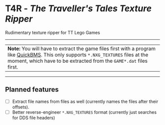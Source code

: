 # T4R - *The Traveller's Tales Texture Ripper*
Rudimentary texture ripper for TT Lego Games

---

<table><tbody><tr><td>
  <strong>Note:</strong> You will have to extract the game files first with a program like <a href="https://aluigi.altervista.org/quickbms.htm">QuickBMS</a>. This only supports <code>*.NXG_TEXTURES</code> files at the moment, which have to be extracted from the <code>GAME*.dat</code> files first.
</td></tr></tbody></table> 

---

## Planned features

- [ ] Extract file names from files as well (currently names the files after their offsets).
- [ ] Better reverse-engineer `*.NXG_TEXTURES` format (currently just searches for DDS file headers)
